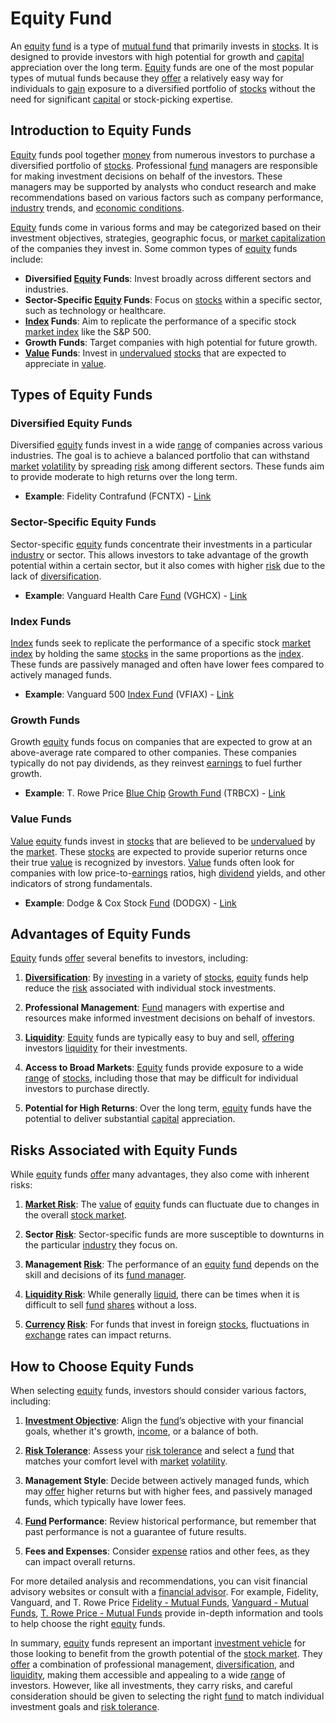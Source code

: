 # Equity Fund

An [equity](../e/equity.md) [fund](../f/fund.md) is a type of [mutual fund](../m/mutual_fund.md) that primarily invests in [stocks](../s/stock.md). It is designed to provide investors with high potential for growth and [capital](../c/capital.md) appreciation over the long term. [Equity](../e/equity.md) funds are one of the most popular types of mutual funds because they [offer](../o/offer.md) a relatively easy way for individuals to [gain](../g/gain.md) exposure to a diversified portfolio of [stocks](../s/stock.md) without the need for significant [capital](../c/capital.md) or stock-picking expertise.

## Introduction to Equity Funds

[Equity](../e/equity.md) funds pool together [money](../m/money.md) from numerous investors to purchase a diversified portfolio of [stocks](../s/stock.md). Professional [fund](../f/fund.md) managers are responsible for making investment decisions on behalf of the investors. These managers may be supported by analysts who conduct research and make recommendations based on various factors such as company performance, [industry](../i/industry.md) trends, and [economic conditions](../e/economic_conditions.md).

[Equity](../e/equity.md) funds come in various forms and may be categorized based on their investment objectives, strategies, geographic focus, or [market capitalization](../m/market_capitalization.md) of the companies they invest in. Some common types of [equity](../e/equity.md) funds include:

- **Diversified [Equity](../e/equity.md) Funds**: Invest broadly across different sectors and industries.
- **Sector-Specific [Equity](../e/equity.md) Funds**: Focus on [stocks](../s/stock.md) within a specific sector, such as technology or healthcare.
- **[Index](../i/index_instrument.md) Funds**: Aim to replicate the performance of a specific stock [market index](../m/market_index.md) like the S&P 500.
- **Growth Funds**: Target companies with high potential for future growth.
- **[Value](../v/value.md) Funds**: Invest in [undervalued](../u/undervalued.md) [stocks](../s/stock.md) that are expected to appreciate in [value](../v/value.md).

## Types of Equity Funds

### Diversified Equity Funds

Diversified [equity](../e/equity.md) funds invest in a wide [range](../r/range.md) of companies across various industries. The goal is to achieve a balanced portfolio that can withstand [market](../m/market.md) [volatility](../v/volatility.md) by spreading [risk](../r/risk.md) among different sectors. These funds aim to provide moderate to high returns over the long term.

- **Example**: Fidelity Contrafund (FCNTX) - [Link](https://www.fidelity.com/mutual-funds/fidelity-funds/overview)

### Sector-Specific Equity Funds

Sector-specific [equity](../e/equity.md) funds concentrate their investments in a particular [industry](../i/industry.md) or sector. This allows investors to take advantage of the growth potential within a certain sector, but it also comes with higher [risk](../r/risk.md) due to the lack of [diversification](../d/diversification.md).

- **Example**: Vanguard Health Care [Fund](../f/fund.md) (VGHCX) - [Link](https://investor.vanguard.com/mutual-funds/profile/VGHCX)

### Index Funds

[Index](../i/index_instrument.md) funds seek to replicate the performance of a specific stock [market index](../m/market_index.md) by holding the same [stocks](../s/stock.md) in the same proportions as the [index](../i/index_instrument.md). These funds are passively managed and often have lower fees compared to actively managed funds.

- **Example**: Vanguard 500 [Index Fund](../i/index_fund.md) (VFIAX) - [Link](https://investor.vanguard.com/mutual-funds/profile/VFIAX)

### Growth Funds

Growth [equity](../e/equity.md) funds focus on companies that are expected to grow at an above-average rate compared to other companies. These companies typically do not pay dividends, as they reinvest [earnings](../e/earnings.md) to fuel further growth.

- **Example**: T. Rowe Price [Blue Chip](../b/blue_chip.md) [Growth Fund](../g/growth_fund.md) (TRBCX) - [Link](https://www.troweprice.com/personal-investing/tools/fund-research/TRBCX)

### Value Funds

[Value](../v/value.md) [equity](../e/equity.md) funds invest in [stocks](../s/stock.md) that are believed to be [undervalued](../u/undervalued.md) by the [market](../m/market.md). These [stocks](../s/stock.md) are expected to provide superior returns once their true [value](../v/value.md) is recognized by investors. [Value](../v/value.md) funds often look for companies with low price-to-[earnings](../e/earnings.md) ratios, high [dividend](../d/dividend.md) yields, and other indicators of strong fundamentals.

- **Example**: Dodge & Cox Stock [Fund](../f/fund.md) (DODGX) - [Link](https://www.dodgeandcox.com/our_funds/equity/stock)

## Advantages of Equity Funds

[Equity](../e/equity.md) funds [offer](../o/offer.md) several benefits to investors, including:

1. **[Diversification](../d/diversification.md)**: By [investing](../i/investing.md) in a variety of [stocks](../s/stock.md), [equity](../e/equity.md) funds help reduce the [risk](../r/risk.md) associated with individual stock investments.
   
2. **Professional Management**: [Fund](../f/fund.md) managers with expertise and resources make informed investment decisions on behalf of investors.
   
3. **[Liquidity](../l/liquidity.md)**: [Equity](../e/equity.md) funds are typically easy to buy and sell, [offering](../o/offering.md) investors [liquidity](../l/liquidity.md) for their investments.
   
4. **Access to Broad Markets**: [Equity](../e/equity.md) funds provide exposure to a wide [range](../r/range.md) of [stocks](../s/stock.md), including those that may be difficult for individual investors to purchase directly.
   
5. **Potential for High Returns**: Over the long term, [equity](../e/equity.md) funds have the potential to deliver substantial [capital](../c/capital.md) appreciation.

## Risks Associated with Equity Funds

While [equity](../e/equity.md) funds [offer](../o/offer.md) many advantages, they also come with inherent risks:

1. **[Market Risk](../m/market_risk.md)**: The [value](../v/value.md) of [equity](../e/equity.md) funds can fluctuate due to changes in the overall [stock market](../s/stock_market.md).
   
2. **Sector [Risk](../r/risk.md)**: Sector-specific funds are more susceptible to downturns in the particular [industry](../i/industry.md) they focus on.
   
3. **Management [Risk](../r/risk.md)**: The performance of an [equity](../e/equity.md) [fund](../f/fund.md) depends on the skill and decisions of its [fund manager](../f/fund_manager.md).
   
4. **[Liquidity Risk](../l/liquidity_risk.md)**: While generally [liquid](../l/liquid.md), there can be times when it is difficult to sell [fund](../f/fund.md) [shares](../s/shares.md) without a loss.
   
5. **[Currency](../c/currency.md) [Risk](../r/risk.md)**: For funds that invest in foreign [stocks](../s/stock.md), fluctuations in [exchange](../e/exchange.md) rates can impact returns.

## How to Choose Equity Funds

When selecting [equity](../e/equity.md) funds, investors should consider various factors, including:

1. **[Investment Objective](../i/investment_objective.md)**: Align the [fund](../f/fund.md)’s objective with your financial goals, whether it's growth, [income](../i/income.md), or a balance of both.
   
2. **[Risk Tolerance](../r/risk_tolerance.md)**: Assess your [risk tolerance](../r/risk_tolerance.md) and select a [fund](../f/fund.md) that matches your comfort level with [market](../m/market.md) [volatility](../v/volatility.md).
   
3. **Management Style**: Decide between actively managed funds, which may [offer](../o/offer.md) higher returns but with higher fees, and passively managed funds, which typically have lower fees.
   
4. **[Fund](../f/fund.md) Performance**: Review historical performance, but remember that past performance is not a guarantee of future results.
   
5. **Fees and Expenses**: Consider [expense](../e/expense.md) ratios and other fees, as they can impact overall returns.

For more detailed analysis and recommendations, you can visit financial advisory websites or consult with a [financial advisor](../f/financial_advisor.md). For example, Fidelity, Vanguard, and T. Rowe Price [Fidelity - Mutual Funds](https://www.fidelity.com/mutual-funds/overview), [Vanguard - Mutual Funds](https://investor.vanguard.com/mutual-funds/), [T. Rowe Price - Mutual Funds](https://www.troweprice.com/personal-investing/planning/mutual-funds.html) provide in-depth information and tools to help choose the right [equity](../e/equity.md) funds.

In summary, [equity](../e/equity.md) funds represent an important [investment vehicle](../i/investment_vehicle.md) for those looking to benefit from the growth potential of the [stock market](../s/stock_market.md). They [offer](../o/offer.md) a combination of professional management, [diversification](../d/diversification.md), and [liquidity](../l/liquidity.md), making them accessible and appealing to a wide [range](../r/range.md) of investors. However, like all investments, they carry risks, and careful consideration should be given to selecting the right [fund](../f/fund.md) to match individual investment goals and [risk tolerance](../r/risk_tolerance.md).